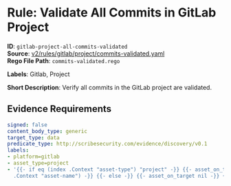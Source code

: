 # Rule: Validate All Commits in GitLab Project

**ID**: `gitlab-project-all-commits-validated`  
**Source**: [v2/rules/gitlab/project/commits-validated.yaml](https://github.com/scribe-public/sample-policies/v2/rules/gitlab/project/commits-validated.yaml)  
**Rego File Path**: `commits-validated.rego`  

**Labels**: Gitlab, Project

**Short Description**: Verify all commits in the GitLab project are validated.

## Evidence Requirements

```yaml
signed: false
content_body_type: generic
target_type: data
predicate_type: http://scribesecurity.com/evidence/discovery/v0.1
labels:
- platform=gitlab
- asset_type=project
- '{{- if eq (index .Context "asset-type") "project" -}} {{- asset_on_target (index
  .Context "asset-name") -}} {{- else -}} {{- asset_on_target nil -}} {{- end -}}'
```
